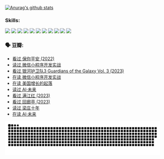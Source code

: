 
[![Anurag's github stats](https://github-readme-stats.vercel.app/api?username=w940853815)](https://github.com/anuraghazra/github-readme-stats)

### Skills:

<code><img height="32" src="https://cdn.jsdelivr.net/npm/simple-icons@v5/icons/python.svg"></code>
<code><img height="32" src="https://cdn.jsdelivr.net/npm/simple-icons@v5/icons/javascript.svg"></code>
<code><img height="32" src="https://cdn.jsdelivr.net/npm/simple-icons@v5/icons/django.svg"></code>
<code><img height="32" src="https://cdn.jsdelivr.net/npm/simple-icons@v5/icons/flask.svg"></code>
<code><img height="32" src="https://cdn.jsdelivr.net/npm/simple-icons@v5/icons/vuetify.svg"></code>
<code><img height="32" src="https://cdn.jsdelivr.net/npm/simple-icons@v5/icons/git.svg"></code>
<code><img height="32" src="https://cdn.jsdelivr.net/npm/simple-icons@v5/icons/docker.svg"></code>
<code><img height="32" src="https://cdn.jsdelivr.net/npm/simple-icons@v5/icons/postgresql.svg"></code>
<code><img height="32" src="https://cdn.jsdelivr.net/npm/simple-icons@v5/icons/elasticsearch.svg"></code>
<code><img height="32" src="https://cdn.jsdelivr.net/npm/simple-icons@v5/icons/macos.svg"></code>
<code><img height="32" src="https://cdn.jsdelivr.net/npm/simple-icons@v5/icons/linux.svg"></code>

### 🗣 豆瓣:

<!-- DOUBAN-ACTIVITIES:START -->
- [看过 保你平安‎ (2022)](https://www.douban.com/people/136069238/status/4239139510/?_i=84296897)
- [读过 微信小程序开发实战](https://www.douban.com/people/136069238/status/4237321528/?_i=84296897)
- [看过 银河护卫队3 Guardians of the Galaxy Vol. 3‎ (2023)](https://www.douban.com/people/136069238/status/4236631849/?_i=84296897)
- [在读 微信小程序开发实战](https://www.douban.com/people/136069238/status/4230177692/?_i=84296897)
- [在读 美国增长的起落](https://www.douban.com/people/136069238/status/4220055912/?_i=84296897)
- [读过 AI·未来](https://www.douban.com/people/136069238/status/4220054171/?_i=84296897)
- [看过 满江红‎ (2023)](https://www.douban.com/people/136069238/status/4219146433/?_i=84296897)
- [看过 回廊亭‎ (2023)](https://www.douban.com/people/136069238/status/4215992758/?_i=84296897)
- [读过 梁庄十年](https://www.douban.com/people/136069238/status/4206664969/?_i=84296897)
- [在读 AI·未来](https://www.douban.com/people/136069238/status/4206653520/?_i=84296897)
<!-- DOUBAN-ACTIVITIES:END -->


![Snake animation](https://raw.githubusercontent.com/w940853815/w940853815/output/github-contribution-grid-snake.svg)

<!--
**w940853815/w940853815** is a ✨ _special_ ✨ repository because its `README.md` (this file) appears on your GitHub profile.

Here are some ideas to get you started:

- 🔭 I’m currently working on ...
- 🌱 I’m currently learning ...
- 👯 I’m looking to collaborate on ...
- 🤔 I’m looking for help with ...
- 💬 Ask me about ...
- 📫 How to reach me: ...
- 😄 Pronouns: ...
- ⚡ Fun fact: ...
-->
